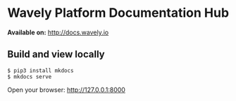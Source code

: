 # Wavely Platform Documentation Hub

**Available on:** http://docs.wavely.io

## Build and view locally
```console
$ pip3 install mkdocs
$ mkdocs serve
```
Open your browser: http://127.0.0.1:8000
